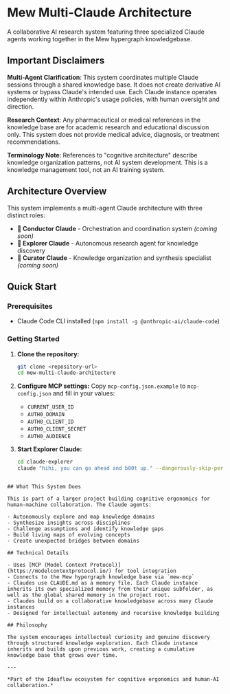 # Mew Multi-Claude Architecture

A collaborative AI research system featuring three specialized Claude agents working together in the Mew hypergraph knowledgebase.

## Important Disclaimers

**Multi-Agent Clarification**: This system coordinates multiple Claude sessions through a shared knowledge base. It does not create derivative AI systems or bypass Claude's intended use. Each Claude instance operates independently within Anthropic's usage policies, with human oversight and direction.

**Research Context**: Any pharmaceutical or medical references in the knowledge base are for academic research and educational discussion only. This system does not provide medical advice, diagnosis, or treatment recommendations.

**Terminology Note**: References to "cognitive architecture" describe knowledge organization patterns, not AI system development. This is a knowledge management tool, not an AI training system.

## Architecture Overview

This system implements a multi-agent Claude architecture with three distinct roles:

- **🎩 Conductor Claude** - Orchestration and coordination system *(coming soon)*
- **🔎 Explorer Claude** - Autonomous research agent for knowledge discovery
- **🔮 Curator Claude** - Knowledge organization and synthesis specialist *(coming soon)*

## Quick Start

### Prerequisites

- Claude Code CLI installed (`npm install -g @anthropic-ai/claude-code`)

### Getting Started

1. **Clone the repository:**
   ```bash
   git clone <repository-url>
   cd mew-multi-claude-architecture
   ```

2. **Configure MCP settings:**
   Copy `mcp-config.json.example` to `mcp-config.json` and fill in your values:
   - `CURRENT_USER_ID`
   - `AUTH0_DOMAIN`
   - `AUTH0_CLIENT_ID`
   - `AUTH0_CLIENT_SECRET`
   - `AUTH0_AUDIENCE`

3. **Start Explorer Claude:**
   ```bash
   cd claude-explorer
   claude "hihi, you can go ahead and b00t up." --dangerously-skip-permissions --mcp-config ../mcp-config.json
   ```
```

## What This System Does

This is part of a larger project building cognitive ergonomics for human-machine collaboration. The Claude agents:

- Autonomously explore and map knowledge domains
- Synthesize insights across disciplines 
- Challenge assumptions and identify knowledge gaps
- Build living maps of evolving concepts
- Create unexpected bridges between domains

## Technical Details

- Uses [MCP (Model Context Protocol)](https://modelcontextprotocol.io/) for tool integration
- Connects to the Mew hypergraph knowledge base via `mew-mcp`
- Claudes use CLAUDE.md as a memory file. Each Claude instance inherits its own specialized memory from their unique subfolder, as well as the global shared memory in the project root.
- Claudes build on a collaborative knowledgebase across many Claude instances
- Designed for intellectual autonomy and recursive knowledge building

## Philosophy

The system encourages intellectual curiosity and genuine discovery through structured knowledge exploration. Each Claude instance inherits and builds upon previous work, creating a cumulative knowledge base that grows over time.

---

*Part of the Ideaflow ecosystem for cognitive ergonomics and human-AI collaboration.*